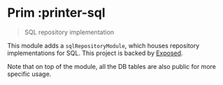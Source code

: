 # Prim :printer-sql

> SQL repository implementation

This module adds a `sqlRepositoryModule`, which houses repository implementations for SQL.
This project is backed by [Exposed](https://github.com/JetBrains/Exposed).

Note that on top of the module, all the DB tables are also public for more specific usage.